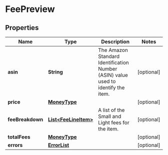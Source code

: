 # FeePreview

## Properties
Name | Type | Description | Notes
------------ | ------------- | ------------- | -------------
**asin** | **String** | The Amazon Standard Identification Number (ASIN) value used to identify the item. |  [optional]
**price** | [**MoneyType**](MoneyType.md) |  |  [optional]
**feeBreakdown** | [**List&lt;FeeLineItem&gt;**](FeeLineItem.md) | A list of the Small and Light fees for the item. |  [optional]
**totalFees** | [**MoneyType**](MoneyType.md) |  |  [optional]
**errors** | [**ErrorList**](ErrorList.md) |  |  [optional]
